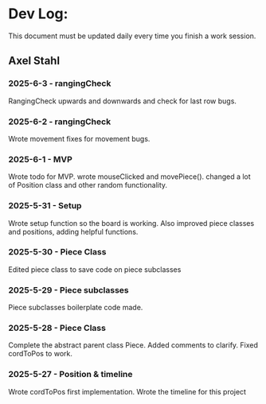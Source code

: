 # Dev Log:

This document must be updated daily every time you finish a work session.

## Axel Stahl
### 2025-6-3 - rangingCheck
RangingCheck upwards and downwards and check for last row bugs.

### 2025-6-2 - rangingCheck
Wrote movement fixes for movement bugs.

### 2025-6-1 - MVP
Wrote todo for MVP. wrote mouseClicked and movePiece(). changed a lot of Position class and other random functionality.

### 2025-5-31 - Setup
Wrote setup function so the board is working. Also improved piece classes and positions, adding helpful functions.

### 2025-5-30 - Piece Class
Edited piece class to save code on piece subclasses

### 2025-5-29 - Piece subclasses
Piece subclasses boilerplate code made.

### 2025-5-28 - Piece Class
Complete the abstract parent class Piece. Added comments to clarify.
Fixed cordToPos to work.

### 2025-5-27 - Position & timeline
Wrote cordToPos first implementation. Wrote the timeline for this project

